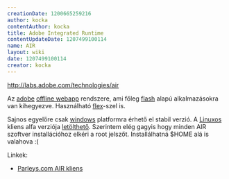 ```yaml
---
creationDate: 1200665259216 
author: kocka 
contentAuthor: kocka 
title: Adobe Integrated Runtime 
contentUpdateDate: 1207499100114 
name: AIR 
layout: wiki 
date: 1207499100114 
creator: kocka 
---
```

http://labs.adobe.com/technologies/air

Az [adobe](adobe.html) [offline webapp](offline%20webapp.html) rendszere, ami főleg [flash](flash.html) alapú alkalmazásokra van kihegyezve. Használható [flex](flex.html)-szel is.

Sajnos egyelőre csak [windows](Windows.html) platformra érhető el stabil verzió. A [Linuxos](Linux.html) kliens alfa verziója [letölthető](http://labs.adobe.com/downloads/air_linux.html). Szerintem elég gagyis hogy minden AIR szoftver installációhoz elkéri a root jelszőt. Installálhatná $HOME alá is valahova :(

Linkek:

*   [Parleys.com AIR kliens](http://www.parleys.com/display/PARLEYS/Parleys.com+V2+BETA+Program)




